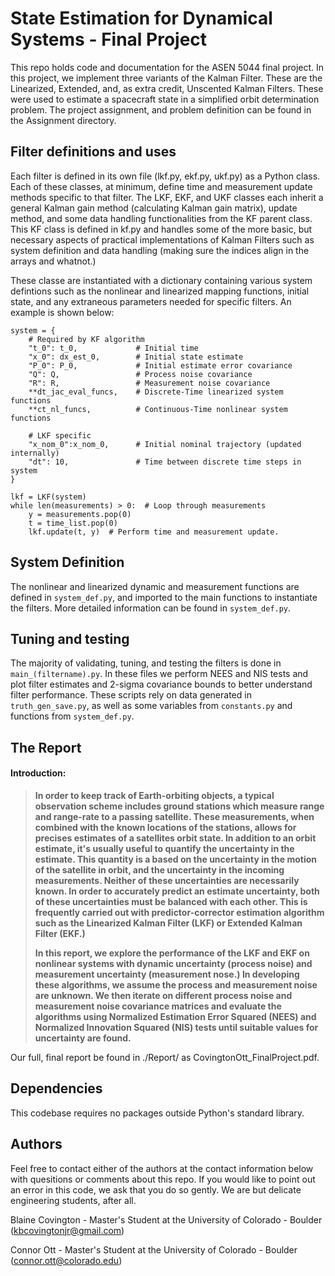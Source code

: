 # State Estimation for Dynamical Systems - Final Project

This repo holds code and documentation for the ASEN 5044 final project. In this project, 
we implement three variants of the Kalman Filter. These are the Linearized, Extended, and, as extra credit, 
Unscented Kalman Filters. These were used to estimate a spacecraft state in a simplified orbit determination 
problem. The project assignment, and problem definition can be found in the Assignment directory. 

## Filter definitions and uses 
Each filter is defined in its own file (lkf.py, ekf.py, ukf.py) as a Python class. Each of these classes, at minimum,
define time and measurement update methods specific to that filter. The LKF, EKF, and UKF classes each
inherit a general Kalman gain method (calculating Kalman gain matrix), update method, and some 
data handling functionalities from the KF parent class. This KF class is defined in kf.py and handles
some of the more basic, but necessary aspects of practical implementations of Kalman Filters such as 
system definition and data handling (making sure the indices align in the arrays and whatnot.) 

These classe are instantiated with a dictionary containing various system defintions such as the nonlinear and 
linearized mapping functions, initial state, and any extraneous parameters needed for specific filters. An example
is shown below: 

``` 
system = {
    # Required by KF algorithm
    "t_0": t_0, 			# Initial time
    "x_0": dx_est_0,		# Initial state estimate
    "P_0": P_0,				# Initial estimate error covariance
    "Q": Q, 				# Process noise covariance
    "R": R,		 			# Measurement noise covariance
    **dt_jac_eval_funcs,	# Discrete-Time linearized system functions 
    **ct_nl_funcs,			# Continuous-Time nonlinear system functions

    # LKF specific
    "x_nom_0":x_nom_0,		# Initial nominal trajectory (updated internally)
    "dt": 10,				# Time between discrete time steps in system 
}

lkf = LKF(system)
while len(measurements) > 0:  # Loop through measurements 
    y = measurements.pop(0)
    t = time_list.pop(0)
    lkf.update(t, y)  # Perform time and measurement update. 
```
 
## System Definition
The nonlinear and linearized dynamic and measurement functions are defined in ```system_def.py```, and imported to the main functions
to instantiate the filters. More detailed information can be found in ```system_def.py```.

## Tuning and testing
The majority of validating, tuning, and testing the filters is done in ```main_(filtername).py```. In these files we perform NEES and NIS tests and plot filter estimates and 2-sigma covariance bounds to better understand filter performance. These scripts rely on data generated in 
```truth_gen_save.py```, as well as some variables from ```constants.py``` and functions from ```system_def.py```.

## The Report
#### Introduction: 
>**In order to keep track of Earth-orbiting objects, a typical observation scheme includes ground stations which measure range and range-rate to a passing satellite. 
These measurements, when combined with the known locations of the stations, allows for precises estimates of a satellites orbit state. 
In addition to an orbit estimate, it's usually useful to quantify the uncertainty in the estimate. 
This quantity is a based on the uncertainty in the motion of the satellite in orbit, and the uncertainty in the incoming measurements. 
Neither of these uncertainties are necessarily known.
In order to accurately predict an estimate uncertainty, both of these uncertainties must be balanced with each other. 
This is frequently carried out with predictor-corrector estimation algorithm such as the Linearized Kalman Filter (LKF) or Extended Kalman Filter (EKF.)**
>
>**In this report, we explore the performance of the LKF and EKF on nonlinear systems with dynamic uncertainty (process noise) and measurement uncertainty (measurement nose.) 
In developing these algorithms, we assume the process and measurement noise are unknown.
We then iterate on different process noise and measurement noise covariance matrices and evaluate the algorithms using Normalized Estimation Error Squared (NEES) and Normalized Innovation Squared (NIS) tests until suitable values for uncertainty are found.**


Our full, final report be found in ./Report/ as CovingtonOtt_FinalProject.pdf.  


## Dependencies
This codebase requires no packages outside Python's standard library. 


## Authors
Feel free to contact either of the authors at the contact information below with quesitions
or comments about this repo. 
If you would like to point out an error in this code, we ask that you do so gently. We are but 
delicate engineering students, after all.  

Blaine Covington - Master's Student at the University of Colorado - Boulder 	
(kbcovingtonjr@gmail.com)

Connor Ott - Master's Student at the University of Colorado - Boulder
(connor.ott@colorado.edu)



